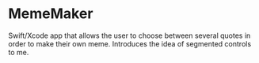 # MemeMaker
Swift/Xcode app that allows the user to choose between several quotes in order to make their own meme.
Introduces the idea of segmented controls to me.
